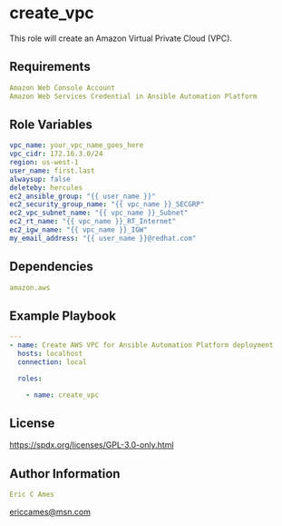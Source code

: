 create_vpc
=========

This role will create an Amazon Virtual Private Cloud (VPC).

Requirements
------------
```yaml
Amazon Web Console Account
Amazon Web Services Credential in Ansible Automation Platform
```
Role Variables
--------------
```yaml
vpc_name: your_vpc_name_goes_here
vpc_cidr: 172.16.3.0/24
region: us-west-1
user_name: first.last
alwaysup: false
deleteby: hercules
ec2_ansible_group: "{{ user_name }}"
ec2_security_group_name: "{{ vpc_name }}_SECGRP"
ec2_vpc_subnet_name: "{{ vpc_name }}_Subnet"
ec2_rt_name: "{{ vpc_name }}_RT_Internet"
ec2_igw_name: "{{ vpc_name }}_IGW"
my_email_address: "{{ user_name }}@redhat.com"
```
Dependencies
------------
```yaml
amazon.aws
```
Example Playbook
----------------
```yaml
---
- name: Create AWS VPC for Ansible Automation Platform deployment
  hosts: localhost
  connection: local

  roles:

    - name: create_vpc
```
License
-------

https://spdx.org/licenses/GPL-3.0-only.html

Author Information
------------------
```yaml
Eric C Ames
```
ericcames@msn.com
